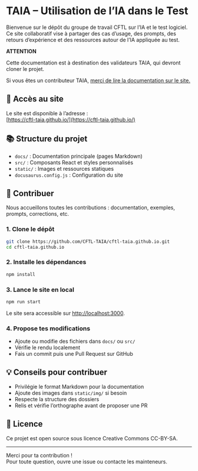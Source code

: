 # TAIA – Utilisation de l’IA dans le Test

Bienvenue sur le dépôt du groupe de travail CFTL sur l’IA et le test logiciel.  
Ce site collaboratif vise à partager des cas d’usage, des prompts, des retours d’expérience et des ressources autour de l’IA appliquée au test.


**ATTENTION**

Cette documentation est à destination des validateurs TAIA, qui devront cloner le projet.

Si vous êtes un contributeur TAIA, [merci de lire la documentation sur le site.](https://cftl-taia.github.io/docs/Documentation/Comment%20cr%C3%A9er%20une%20fiche)

## 🚀 Accès au site

Le site est disponible à l’adresse :  
[https://cftl-taia.github.io/](https://cftl-taia.github.io/)

## 📚 Structure du projet

- `docs/` : Documentation principale (pages Markdown)
- `src/` : Composants React et styles personnalisés
- `static/` : Images et ressources statiques
- `docusaurus.config.js` : Configuration du site

## 🤝 Contribuer

Nous accueillons toutes les contributions : documentation, exemples, prompts, corrections, etc.

### 1. Clone le dépôt

```bash
git clone https://github.com/CFTL-TAIA/cftl-taia.github.io.git
cd cftl-taia.github.io
```

### 2. Installe les dépendances

```bash
npm install
```

### 3. Lance le site en local

```bash
npm run start
```

Le site sera accessible sur [http://localhost:3000](http://localhost:3000).

### 4. Propose tes modifications

- Ajoute ou modifie des fichiers dans `docs/` ou `src/`
- Vérifie le rendu localement
- Fais un commit puis une Pull Request sur GitHub

## 💡 Conseils pour contribuer

- Privilégie le format Markdown pour la documentation
- Ajoute des images dans `static/img/` si besoin
- Respecte la structure des dossiers
- Relis et vérifie l’orthographe avant de proposer une PR

## 📄 Licence

Ce projet est open source sous licence Creative Commons CC-BY-SA.

---

Merci pour ta contribution !  
Pour toute question, ouvre une issue ou contacte les mainteneurs.